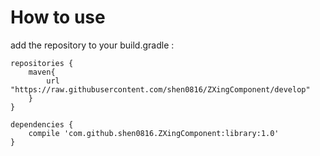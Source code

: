How to use
==============

add the repository to your build.gradle :

    repositories {
        maven{
            url "https://raw.githubusercontent.com/shen0816/ZXingComponent/develop"
        }
    }
    
    dependencies {
        compile 'com.github.shen0816.ZXingComponent:library:1.0'
    }
